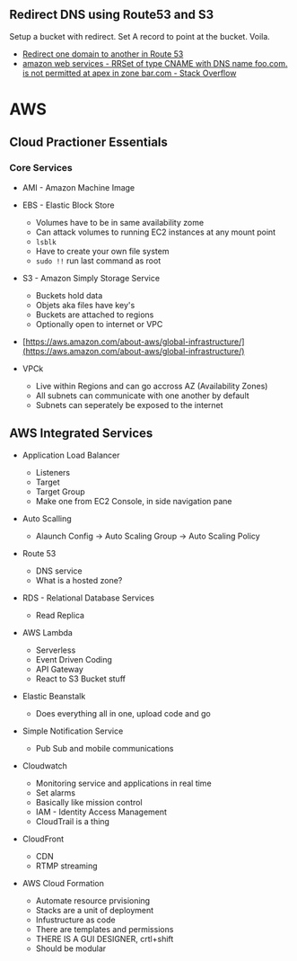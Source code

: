 ## Redirect DNS using Route53 and S3

Setup a bucket with redirect.
Set A record to point at the bucket.
Voila.

* [Redirect one domain to another in Route 53](https://aws.amazon.com/premiumsupport/knowledge-center/route-53-redirect-to-another-domain/)
* [amazon web services - RRSet of type CNAME with DNS name foo.com. is not permitted at apex in zone bar.com - Stack Overflow](https://stackoverflow.com/questions/20215729/rrset-of-type-cname-with-dns-name-foo-com-is-not-permitted-at-apex-in-zone-bar)


# AWS
Cloud Practioner Essentials
---------------------------

### Core Services

*   AMI - Amazon Machine Image
    
*   EBS - Elastic Block Store
    
    *   Volumes have to be in same availability zome
    *   Can attack volumes to running EC2 instances at any mount point
    *   `lsblk`
    *   Have to create your own file system
    *   `sudo !!` run last command as root
*   S3 - Amazon Simply Storage Service
    
    *   Buckets hold data
    *   Objets aka files have key's
    *   Buckets are attached to regions
    *   Optionally open to internet or VPC
*   [https://aws.amazon.com/about-aws/global-infrastructure/](https://aws.amazon.com/about-aws/global-infrastructure/)
    
*   VPCk
    
    *   Live within Regions and can go accross AZ (Availability Zones)
    *   All subnets can communicate with one another by default
    *   Subnets can seperately be exposed to the internet

AWS Integrated Services
-----------------------

*   Application Load Balancer
    
    *   Listeners
    *   Target
    *   Target Group
    *   Make one from EC2 Console, in side navigation pane
*   Auto Scalling
    
    *   Alaunch Config -> Auto Scaling Group -> Auto Scaling Policy
*   Route 53
    
    *   DNS service
    *   What is a hosted zone?
*   RDS - Relational Database Services
    
    *   Read Replica
*   AWS Lambda
    
    *   Serverless
    *   Event Driven Coding
    *   API Gateway
    *   React to S3 Bucket stuff
*   Elastic Beanstalk
    
    *   Does everything all in one, upload code and go
*   Simple Notification Service
    
    *   Pub Sub and mobile communications
*   Cloudwatch
    
    *   Monitoring service and applications in real time
    *   Set alarms
    *   Basically like mission control
    *   IAM - Identity Access Management
    *   CloudTrail is a thing
*   CloudFront
    
    *   CDN
    *   RTMP streaming
*   AWS Cloud Formation
    
    *   Automate resource prvisioning
    *   Stacks are a unit of deployment
    *   Infustructure as code
    *   There are templates and permissions
    *   THERE IS A GUI DESIGNER, crtl+shift
    *   Should be modular
